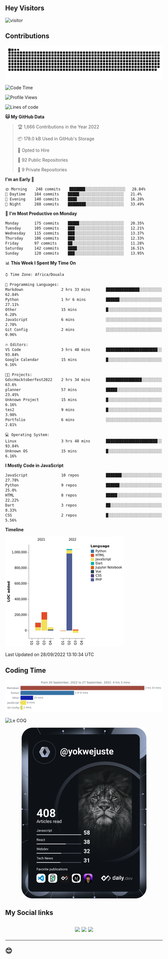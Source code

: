 ## Hey Visitors
![visitor](https://profile-counter.glitch.me/yokwejuste/count.svg)

## Contributions
<p align="center">
  <img src="https://raw.githubusercontent.com/yokwejuste/yokwejuste/output/github-contribution-grid-snake.svg" />
</p>

<!--START_SECTION:waka-->
![Code Time](http://img.shields.io/badge/Code%20Time-1%2C106%20hrs%2053%20mins-blue)

![Profile Views](http://img.shields.io/badge/Profile%20Views-10-blue)

![Lines of code](https://img.shields.io/badge/From%20Hello%20World%20I%27ve%20Written-1%20Million%20lines%20of%20code-blue)

**🐱 My GitHub Data** 

> 🏆 1,666 Contributions in the Year 2022
 > 
> 📦 178.0 kB Used in GitHub's Storage 
 > 
> 💼 Opted to Hire
 > 
> 📜 92 Public Repositories 
 > 
> 🔑 9 Private Repositories  
 > 
**I'm an Early 🐤** 

```text
🌞 Morning    248 commits    ███████░░░░░░░░░░░░░░░░░░   28.84% 
🌆 Daytime    184 commits    █████░░░░░░░░░░░░░░░░░░░░   21.4% 
🌃 Evening    140 commits    ████░░░░░░░░░░░░░░░░░░░░░   16.28% 
🌙 Night      288 commits    ████████░░░░░░░░░░░░░░░░░   33.49%

```
📅 **I'm Most Productive on Monday** 

```text
Monday       175 commits    █████░░░░░░░░░░░░░░░░░░░░   20.35% 
Tuesday      105 commits    ███░░░░░░░░░░░░░░░░░░░░░░   12.21% 
Wednesday    115 commits    ███░░░░░░░░░░░░░░░░░░░░░░   13.37% 
Thursday     106 commits    ███░░░░░░░░░░░░░░░░░░░░░░   12.33% 
Friday       97 commits     ██░░░░░░░░░░░░░░░░░░░░░░░   11.28% 
Saturday     142 commits    ████░░░░░░░░░░░░░░░░░░░░░   16.51% 
Sunday       120 commits    ███░░░░░░░░░░░░░░░░░░░░░░   13.95%

```


📊 **This Week I Spent My Time On** 

```text
⌚︎ Time Zone: Africa/Douala

💬 Programming Languages: 
Markdown                 2 hrs 33 mins       ███████████████░░░░░░░░░░   62.84% 
Python                   1 hr 6 mins         ██████░░░░░░░░░░░░░░░░░░░   27.11% 
Other                    15 mins             █░░░░░░░░░░░░░░░░░░░░░░░░   6.28% 
JavaScript               6 mins              ░░░░░░░░░░░░░░░░░░░░░░░░░   2.78% 
Git Config               2 mins              ░░░░░░░░░░░░░░░░░░░░░░░░░   0.96%

🔥 Editors: 
VS Code                  3 hrs 48 mins       ███████████████████████░░   93.84% 
Google Calendar          15 mins             █░░░░░░░░░░░░░░░░░░░░░░░░   6.16%

🐱‍💻 Projects: 
GdscHacktoberfest2022    2 hrs 34 mins       ████████████████░░░░░░░░░   63.6% 
planner                  57 mins             █████░░░░░░░░░░░░░░░░░░░░   23.45% 
Unknown Project          15 mins             █░░░░░░░░░░░░░░░░░░░░░░░░   6.16% 
tes2                     9 mins              █░░░░░░░░░░░░░░░░░░░░░░░░   3.98% 
Portfolio                6 mins              ░░░░░░░░░░░░░░░░░░░░░░░░░   2.81%

💻 Operating System: 
Linux                    3 hrs 48 mins       ███████████████████████░░   93.84% 
Unknown OS               15 mins             █░░░░░░░░░░░░░░░░░░░░░░░░   6.16%

```

**I Mostly Code in JavaScript** 

```text
JavaScript               10 repos            ███████░░░░░░░░░░░░░░░░░░   27.78% 
Python                   9 repos             ██████░░░░░░░░░░░░░░░░░░░   25.0% 
HTML                     8 repos             █████░░░░░░░░░░░░░░░░░░░░   22.22% 
Dart                     3 repos             ██░░░░░░░░░░░░░░░░░░░░░░░   8.33% 
CSS                      2 repos             █░░░░░░░░░░░░░░░░░░░░░░░░   5.56%

```


**Timeline**

![Chart not found](https://raw.githubusercontent.com/yokwejuste/yokwejuste/master/charts/bar_graph.png) 


 Last Updated on 28/09/2022 13:10:34 UTC
<!--END_SECTION:waka-->

## Coding Time

[![wakatime-stats](https://github.com/yokwejuste/yokwejuste/blob/master/images/stat.svg)](https://wakatime.com/@yokwejuste)

![Le COQ](https://metrics.lecoq.io/yokwejuste/)
<p align="center">
  <a href="#"><img src="https://github.com/yokwejuste/yokwejuste/blob/master/devcard.svg" width="400" alt="Yonkeu K. Steve's Dev Card"/></a>
</p>
<h2>My Social links<h2>
<p align="center">
  <a href="https://twitter.com/yokwejuste"><img src="https://img.shields.io/badge/twitter-%231DA1F2.svg?style=for-the-badge&logo=Twitter&logoColor=white"></a>
  <a href="https://linkedin.com/in/yokwejuste"><img src="https://img.shields.io/badge/linkedin-%230077B5.svg?style=for-the-badge&logo=linkedin&logoColor=white"></a>
  <a href="https://instagram.com/yokwejuste0"><img src="https://img.shields.io/badge/instagram-%23E4405F.svg?style=for-the-badge&logo=Instagram&logoColor=white"></a>
</p>
<hr>
😊
